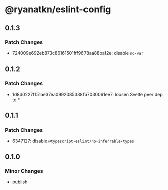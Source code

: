 # @ryanatkn/eslint-config

## 0.1.3

### Patch Changes

- 724009e692eb873c86161501fff9678aa88baf2e: disable `no-var`

## 0.1.2

### Patch Changes

- 1d8d0227f151ae37ea0992085338fa7030061ee7: loosen Svelte peer dep to \*

## 0.1.1

### Patch Changes

- 6347127: disable `@typescript-eslint/no-inferrable-types`

## 0.1.0

### Minor Changes

- publish
